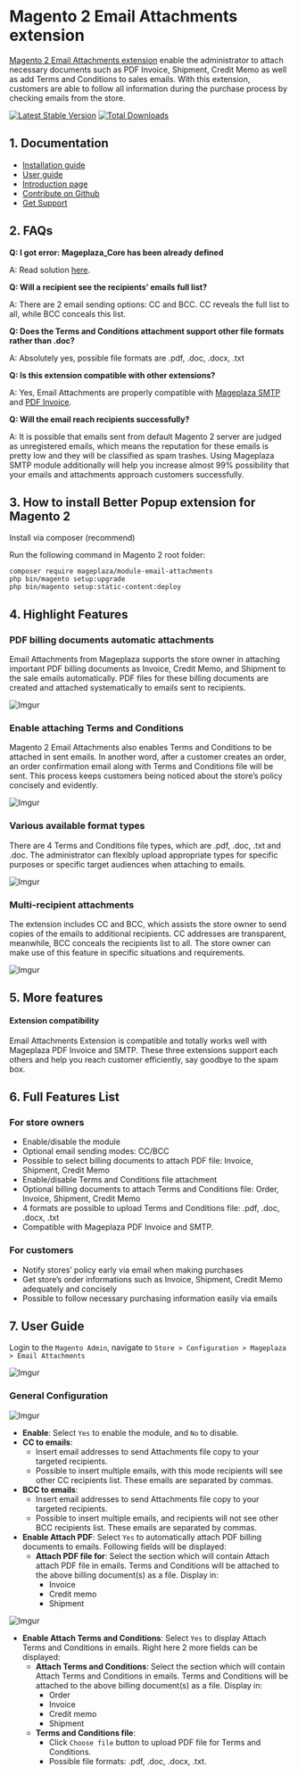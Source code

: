 # Magento 2 Email Attachments extension

[Magento 2 Email Attachments extension](http://www.mageplaza.com/magento-2-email-attachments/) enable the administrator to attach necessary documents such as PDF Invoice, Shipment, Credit Memo as well as add Terms and Conditions to sales emails. With this extension, customers are able to follow all information during the purchase process by checking emails from the store.

[![Latest Stable Version](https://poser.pugx.org/mageplaza/module-email-attachments/v/stable)](https://packagist.org/packages/mageplaza/module-email-attachments)
[![Total Downloads](https://poser.pugx.org/mageplaza/module-email-attachments/downloads)](https://packagist.org/packages/mageplaza/module-email-attachments)


## 1. Documentation

- [Installation guide](https://www.mageplaza.com/install-magento-2-extension/)
- [User guide](https://docs.mageplaza.com/email-attachments/index.html)
- [Introduction page](https://www.mageplaza.com/magento-2-email-attachments/)
- [Contribute on Github](https://github.com/mageplaza/magento-2-email-attachments)
- [Get Support](https://github.com/mageplaza/magento-2-email-attachments/issues)

## 2. FAQs

**Q: I got error: Mageplaza_Core has been already defined**

A: Read solution [here](https://github.com/mageplaza/module-core/issues/3).

**Q: Will a recipient see the recipients’ emails full list?**

A: There are 2 email sending options: CC and BCC. CC reveals the full list to all, while BCC conceals this list.

**Q: Does the Terms and Conditions attachment support other file formats rather than .doc?**

A: Absolutely yes, possible file formats are .pdf, .doc, .docx, .txt

**Q: Is this extension compatible with other extensions?**

A: Yes, Email Attachments are properly compatible with [Mageplaza SMTP](https://www.mageplaza.com/magento-2-smtp/) and [PDF Invoice](https://www.mageplaza.com/magento-2-pdf-invoice-extension/).  

**Q: Will the email reach recipients successfully?**

A: It is possible that emails sent from default Magento 2 server are judged as unregistered emails, which means the reputation for these emails is pretty low and they will be classified as spam trashes. Using Mageplaza SMTP module additionally will help you increase almost 99% possibility that your emails and attachments approach customers successfully.

## 3. How to install Better Popup extension for Magento 2

Install via composer (recommend)

Run the following command in Magento 2 root folder:

```
composer require mageplaza/module-email-attachments
php bin/magento setup:upgrade
php bin/magento setup:static-content:deploy
```

## 4. Highlight Features

### PDF billing documents automatic attachments

Email Attachments from Mageplaza supports the store owner in attaching important PDF billing documents as Invoice, Credit Memo, and Shipment to the sale emails automatically. PDF files for these billing documents are created and attached systematically to emails sent to recipients.

![Imgur](https://i.imgur.com/0nGnkcb.png)

### Enable attaching Terms and Conditions

Magento 2 Email Attachments also enables Terms and Conditions to be attached in sent emails. In another word, after a customer creates an order, an order confirmation email along with Terms and Conditions file will be sent. This process keeps customers being noticed about the store’s policy concisely and evidently.

![Imgur](https://i.imgur.com/3I7X6bi.png)

### Various available format types

There are 4 Terms and Conditions file types, which are .pdf, .doc, .txt and .doc. The administrator can flexibly upload appropriate types for specific purposes or specific target audiences when attaching to emails. 

![Imgur](https://i.imgur.com/HtETMdA.png)

### Multi-recipient attachments 

The extension includes CC and BCC, which assists the store owner to send copies of the emails to additional recipients. CC addresses are transparent, meanwhile, BCC conceals the recipients list to all. The store owner can make use of this feature in specific situations and requirements.

![Imgur](https://i.imgur.com/DUzL5sZ.png?1)

## 5. More features

#### Extension compatibility 

Email Attachments Extension is compatible and totally works well with Mageplaza PDF Invoice and SMTP. These three extensions support each others and help you reach customer efficiently, say goodbye to the spam box.

## 6. Full Features List 

### For store owners

- Enable/disable the module
- Optional email sending modes: CC/BCC
- Possible to select billing documents to attach PDF file: Invoice, Shipment, Credit Memo
- Enable/disable Terms and Conditions file attachment
- Optional billing documents to attach Terms and Conditions file: Order, Invoice, Shipment, Credit Memo
- 4 formats are possible to upload Terms and Conditions file: .pdf, .doc, .docx, .txt
- Compatible with Mageplaza PDF Invoice and SMTP.

### For customers

- Notify stores’ policy early via email when making purchases
- Get store’s order informations such as Invoice, Shipment, Credit Memo adequately and concisely 
- Possible to follow necessary purchasing information easily via emails

## 7. User Guide

Login to the `Magento Admin`, navigate to `Store > Configuration > Mageplaza > Email Attachments`

![Imgur](https://i.imgur.com/VXNwjRa.gif)

### General Configuration

![Imgur](https://i.imgur.com/hPrIvIl.png)

- **Enable**: Select `Yes` to enable the module, and `No` to disable.
- **CC to emails**:
  - Insert email addresses to send Attachments file copy to your targeted recipients.
  - Possible to insert multiple emails, with this mode recipients will see other CC recipients list. These emails are separated by commas.
- **BCC to emails**: 
  - Insert email addresses to send Attachments file copy to your targeted recipients.
  - Possible to insert multiple emails, and recipients will not see other BCC recipients list. These emails are separated by commas.
- **Enable Attach PDF**: Select `Yes` to automatically attach PDF billing documents to emails. Following fields will be displayed:
  - **Attach PDF file for**:  Select the section which will contain Attach attach PDF file in emails. Terms and Conditions will be attached to the above billing document(s) as a file. Display in:
    - Invoice
    - Credit memo
    - Shipment

![Imgur](https://i.imgur.com/n0g25LC.png)

- **Enable Attach Terms and Conditions**: Select `Yes` to display Attach Terms and Conditions in emails. Right here 2 more fields can be displayed:
  - **Attach Terms and Conditions**: Select the section which will contain Attach Terms and Conditions in emails. Terms and Conditions will be attached to the above billing document(s) as a file. Display in:
    - Order
    - Invoice
    - Credit memo
    - Shipment
  - **Terms and Conditions file**:
    - Click `Choose file` button to upload PDF file for Terms and Conditions.
    - Possible file formats: .pdf, .doc, .docx, .txt.










